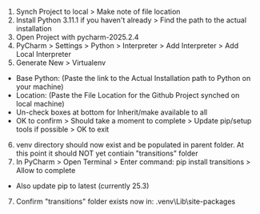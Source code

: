 1. Synch Project to local > Make note of file location
2. Install Python 3.11.1 if you haven't already > Find the path to the actual installation
3. Open Project with pycharm-2025.2.4
4. PyCharm > Settings > Python > Interpreter > Add Interpreter > Add Local Interpreter
5. Generate New > Virtualenv
  - Base Python: (Paste the link to the Actual Installation path to Python on your machine)
  - Location: (Paste the File Location for the Github Project synched on local machine)
  - Un-check boxes at bottom for Inherit/make available to all
  - OK to confirm > Should take a moment to complete > Update pip/setup tools if possible > OK to exit
6. venv directory should now exist and be populated in parent folder. At this point it should NOT yet contiain "transitions" folder
7. In PyCharm > Open Terminal > Enter command: pip install transitions > Allow to complete
  - Also update pip to latest (currently 25.3)
7. Confirm "transitions" folder exists now in: \.venv\Lib\site-packages